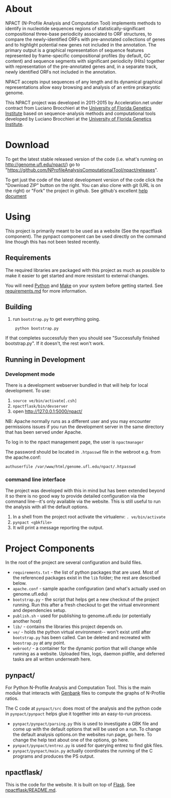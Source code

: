 # About

NPACT (N-Profile Analysis and Computation Tool) implements methods to
identify in nucleotide sequences regions of statistically-significant
compositional three-base periodicity associated to ORF structures,
to compare the newly-identified ORFs with pre-annotated collections
of genes and to highlight potential new genes not included in the annotation.
The primary output is a graphical representation of sequence features
represented by frame-specific compositional profiles (by default, GC content)
and sequence segments with significant periodicity (Hits) together with
representation of the pre-annotated genes and, in a separate track, newly
identified ORFs not included in the annotation.

NPACT accepts input sequences of any length and its dynamical graphical
representations allow easy browsing and analysis of an entire prokaryotic genome.

This NPACT project was developed in 2011-2015 by Acceleration.net under
contract from Luciano Brocchieri at the [University of Florida
Genetics Institute](http://www.ufgi.ufl.edu/) based on sequence-analysis
methods and computational tools developed by Luciano Brocchieri at the
[University of Florida Genetics Institute](http://www.ufgi.ufl.edu/).

# Download

To get the latest stable released version of the code (i.e. what's
running on http://genome.ufl.edu/npact/) go to
"https://github.com/NProfileAnalysisComputationalTool/npact/releases".

To get just the code of the latest development version of the code click the "Download
ZIP" button on the right. You can also clone with git (URL is on the right) or "Fork" the project in github. See github's  excellent [help document](https://help.github.com/articles/fork-a-repo/) 

# Using

This project is primarily meant to be used as a website (See the
npactflask component). The pynpact component can be used directly on the
command line though this has not been tested recently.

## Requirements

The required libraries are packaged with this
project as much as possible to make it easier to get started and more resistant to
external changes.

You will need [Python](http://python.org/) and [Make](http://www.gnu.org/s/make/)
on your system before getting started.
See [requirements.md](/requirements.md) for more information.


## Building

1. run `bootstrap.py` to get everything going.

        python bootstrap.py

If that completes successfuly then you should see "Successfully
finished bootstrap.py". If it doesn't, the rest won't work.

## Running in Development

### Development mode

There is a development webserver bundled in that will help for local development. To use:

1. `source ve/bin/activate[.csh]`
2. `npactflask/bin/devserver`
3. open http://127.0.0.1:5000/npact/

NB: Apache normally runs as a different user and you may encounter
permissions issues if you run the development server in the same
directory that has been served under Apache.

To log in to the npact management page, the user is `npactmanager`

The password should be located in `.htpasswd` file in the webroot e.g. from the
apache.conf:

    authuserfile /var/www/html/genome.ufl.edu/npact/.htpasswd

### command line interface

The project was developed with this in mind but has been extended
beyond it so there is no good way to provide detailed configuration
via the command line--it's only available via the website. This is
still useful to run the analysis with all the default options.

1. In a shell from the project root activate the virtualenv:
   `. ve/bin/activate`
2. `pynpact <gbkfile>`
3. It will print a message reporting the output.


# Project Components

In the root of the project are several configuration and build files.

* `requirements.txt` - the list of python packages that are used. Most
  of the referenced packages exist in the `lib` folder; the rest are
  described below.
* `apache.conf` - sample apache configuration (and what's actually
  used on genome.ufl.edu)
* `bootstrap.py` - the script that helps get a new checkout of the
  project running. Run this after a fresh checkout to get the virtual
  environment and dependencies setup.
* `publish.sh` - used for publishing to genome.ufl.edu (or potentially
  another host)
* `lib/` - contains the libraries this project depends on.
* `ve/` - holds the python virtual environment-- won't exist until
  after `bootstrap.py` has been called. Can be deleted and recreated
  with `boostrap.py` at any point.
* `webroot/` - a container for the dynamic portion that will change
  while running as a website. Uploaded files, logs, daemon pidfile,
  and deferred tasks are all written underneath here.

## pynpact/

For Python N-Profile Analysis and Computation Tool.  This is the main
module that interacts with
[Genbank](http://www.ncbi.nlm.nih.gov/genbank/) files to compute the
graphs of N-Profile ratios.

The C code at `pynpact/src` does most of the analysis and the python
code in `pynpact/pynpact` helps glue it together into an easy-to-run
process.

* `pynpact/pynpact/parsing.py` this is used to investigate a GBK file
  and come up with the default options that will be used on a run. To
  change the default analysis options.on the websites run page, go
  here. To change the help text about one of the options, go here.
* `pynpact/pynpact/entrez.py` is used for querying entrez to find gbk
  files.
* `pynpact/pynpact/main.py` actually coordinates the running of the C
  programs and produces the PS output.


## npactflask/

This is the code for the website. It is built on top of
[Flask](http://flask.pocoo.org). See [npactflask/README.md](/npactflask/README.md).
